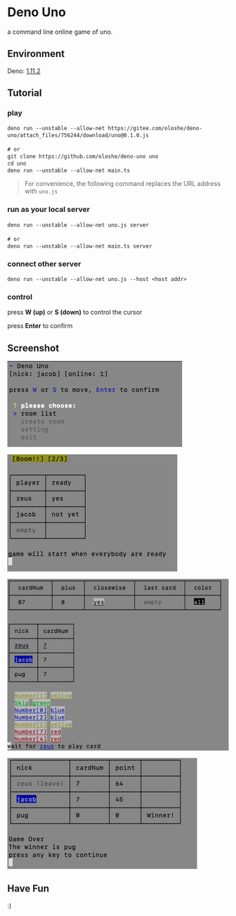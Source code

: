 # Deno Uno

a command line online game of uno.

## Environment

Deno: [1.11.2](https://deno.land/#installation)

## Tutorial

### play

```shell
deno run --unstable --allow-net https://gitee.com/oloshe/deno-uno/attach_files/756244/download/uno@0.1.0.js

# or
git clone https://github.com/oloshe/deno-uno uno
cd uno
deno run --unstable --allow-net main.ts
```

> For convenience, the following command replaces the URL address with `uno.js`

### run as your local server

```shell
deno run --unstable --allow-net uno.js server

# or
deno run --unstable --allow-net main.ts server
```

### connect other server

```shell
deno run --unstable --allow-net uno.js --host <host addr>
```

### control

press **W (up)** or **S (down)** to control the cursor

press **Enter** to confirm

## Screenshot

![menu](https://raw.githubusercontent.com/oloshe/deno-uno/master/pics/WX20210628-211439.png)

![room](https://raw.githubusercontent.com/oloshe/deno-uno/master/pics/WX20210628-211604.png)

![game](https://raw.githubusercontent.com/oloshe/deno-uno/master/pics/WX20210628-211656.png)

![win](https://raw.githubusercontent.com/oloshe/deno-uno/master/pics/WX20210628-211812.png)

## Have Fun

:)

